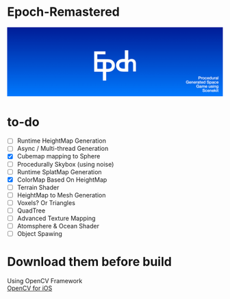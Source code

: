 # Epoch-Remastered
![BANNER](https://github.com/FinGameWorks/Epoch-Remastered/raw/master/README/Banner.jpg)

# to-do
* [ ] Runtime HeightMap Generation
* [ ] Async / Multi-thread Generation
* [x] Cubemap mapping to Sphere  
* [ ] Procedurally Skybox (using noise)
* [ ] Runtime SplatMap Generation
* [x] ColorMap Based On HeightMap
* [ ] Terrain Shader
* [ ] HeightMap to Mesh Generation
* [ ] Voxels? Or Triangles
* [ ] QuadTree
* [ ] Advanced Texture Mapping
* [ ] Atomsphere & Ocean Shader
* [ ] Object Spawing

# Download them before build
Using OpenCV Framework  
[OpenCV for iOS](http://sourceforge.net/projects/opencvlibrary/files/opencv-ios/3.1.0/opencv2.framework.zip/download)
